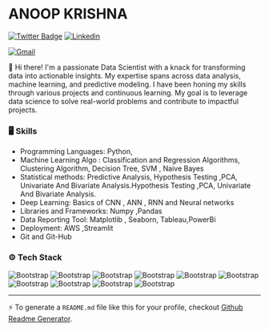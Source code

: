 # ANOOP KRISHNA


[![Twitter Badge](https://img.shields.io/badge/-Twitter-1da1f2?labelColor=1da1f2&logo=twitter&logoColor=white&link=https://twitter.com/https://x.com/AnoopKr20788928?t=croRddm8-q-LVqksGnsLlA&s=08)](https://twitter.com/https://x.com/AnoopKr20788928?t=croRddm8-q-LVqksGnsLlA&s=08)
[![Linkedin](https://img.shields.io/badge/-LinkedIn-blue?style=flat&logo=Linkedin&logoColor=white)](https://www.linkedin.com/in/https://www.linkedin.com/in/anoop-krishna-8215835b?utm_source=share&utm_campaign=share_via&utm_content=profile&utm_medium=ios_app/)

[![Gmail](https://img.shields.io/badge/-Gmail-c14438?style=flat&logo=Gmail&logoColor=white)](mailto:anoopkrishna.k9@gmail.com)



👋 Hi there! I'm a passionate Data Scientist with a knack for transforming data into actionable insights. My expertise spans across data analysis, machine learning, and predictive modeling. I have been honing my skills through various projects and continuous learning. My goal is to leverage data science to solve real-world problems and contribute to impactful projects.



### 🖥 Skills

- Programming Languages: Python,
- Machine Learning Algo : Classification and Regression Algorithms, Clustering Algorithm, Decision Tree, SVM , Naive Bayes
- Statistical methods: Predictive Analysis, Hypothesis Testing ,PCA, Univariate And Bivariate Analysis.Hypothesis Testing ,PCA, Univariate And Bivariate Analysis.
- Deep Learning: Basics of CNN , ANN , RNN and Neural networks
- Libraries and Frameworks: Numpy ,Pandas
- Data Reporting Tool: Matplotlib , Seaborn, Tableau,PowerBi
- Deployment: AWS ,Streamlit
- Git and Git-Hub
### ⚙️ Tech Stack

![Bootstrap](https://img.shields.io/badge/-Python-05122A?style=flat-square&logo=Python&color=353535) ![Bootstrap](https://img.shields.io/badge/-TensorFlow-05122A?style=flat-square&logo=TensorFlow&color=353535) ![Bootstrap](https://img.shields.io/badge/-PyTorch-05122A?style=flat-square&logo=PyTorch&color=353535) ![Bootstrap](https://img.shields.io/badge/-Scikit%20Learn-05122A?style=flat-square&logo=Scikit-Learn&color=353535) ![Bootstrap](https://img.shields.io/badge/-MongoDB-05122A?style=flat-square&logo=MongoDB&color=353535) ![Bootstrap](https://img.shields.io/badge/-MySQL-05122A?style=flat-square&logo=MySQL&color=353535) ![Bootstrap](https://img.shields.io/badge/-Pandas-05122A?style=flat-square&logo=Pandas&color=353535) ![Bootstrap](https://img.shields.io/badge/-Numpy-05122A?style=flat-square&logo=Numpy&color=353535) ![Bootstrap](https://img.shields.io/badge/-Matplotlib-05122A?style=flat-square&logo=Matplotlib&color=353535) ![Bootstrap](https://img.shields.io/badge/-Git-05122A?style=flat-square&logo=Git&color=353535)




---
:zap: To generate a `README.md` file like this for your profile, checkout [Github Readme Generator](https://hejazizo-github-profile-readme-srcstreamlit-app-i6skm7.streamlit.app/).
